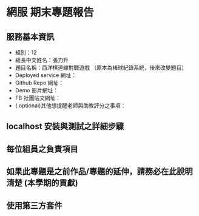 # 網服 期末專題報告

## 服務基本資訊
+ 組別：12 
+ 組長中文姓名：張力升
+ 題目名稱：西洋棋連線對戰遊戲 （原本為棒球紀錄系統，後來改變題目）
+ Deployed service 網址：
+ Github Repo 網址：
+ Demo 影片網址：
+ FB 社團貼文網址：
+ ( optional)其他想提醒老師與助教評分之事項：

## localhost 安裝與測試之詳細步驟

## 每位組員之負責項目

## 如果此專題是之前作品/專題的延伸，請務必在此說明清楚 (本學期的貢獻)

## 使用第三方套件
